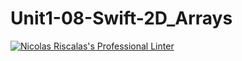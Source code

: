 # Unit1-08-Swift-2D_Arrays
[![Nicolas Riscalas's Professional Linter](https://github.com/ICS4U-Programming-NicolasR/Unit1-08-Swift-2D_Arrays/actions/workflows/main.yml/badge.svg)](https://github.com/ICS4U-Programming-NicolasR/Unit1-08-Swift-2D_Arrays/actions/workflows/main.yml)
